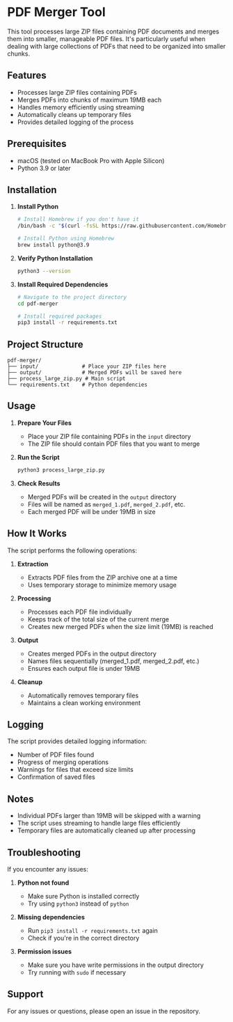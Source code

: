 # PDF Merger Tool

This tool processes large ZIP files containing PDF documents and merges them into smaller, manageable PDF files. It's particularly useful when dealing with large collections of PDFs that need to be organized into smaller chunks.

## Features

- Processes large ZIP files containing PDFs
- Merges PDFs into chunks of maximum 19MB each
- Handles memory efficiently using streaming
- Automatically cleans up temporary files
- Provides detailed logging of the process

## Prerequisites

- macOS (tested on MacBook Pro with Apple Silicon)
- Python 3.9 or later

## Installation

1. **Install Python**
   ```bash
   # Install Homebrew if you don't have it
   /bin/bash -c "$(curl -fsSL https://raw.githubusercontent.com/Homebrew/install/HEAD/install.sh)"
   
   # Install Python using Homebrew
   brew install python@3.9
   ```

2. **Verify Python Installation**
   ```bash
   python3 --version
   ```

3. **Install Required Dependencies**
   ```bash
   # Navigate to the project directory
   cd pdf-merger
   
   # Install required packages
   pip3 install -r requirements.txt
   ```

## Project Structure

```
pdf-merger/
├── input/              # Place your ZIP files here
├── output/             # Merged PDFs will be saved here
├── process_large_zip.py # Main script
└── requirements.txt    # Python dependencies
```

## Usage

1. **Prepare Your Files**
   - Place your ZIP file containing PDFs in the `input` directory
   - The ZIP file should contain PDF files that you want to merge

2. **Run the Script**
   ```bash
   python3 process_large_zip.py
   ```

3. **Check Results**
   - Merged PDFs will be created in the `output` directory
   - Files will be named as `merged_1.pdf`, `merged_2.pdf`, etc.
   - Each merged PDF will be under 19MB in size

## How It Works

The script performs the following operations:

1. **Extraction**
   - Extracts PDF files from the ZIP archive one at a time
   - Uses temporary storage to minimize memory usage

2. **Processing**
   - Processes each PDF file individually
   - Keeps track of the total size of the current merge
   - Creates new merged PDFs when the size limit (19MB) is reached

3. **Output**
   - Creates merged PDFs in the output directory
   - Names files sequentially (merged_1.pdf, merged_2.pdf, etc.)
   - Ensures each output file is under 19MB

4. **Cleanup**
   - Automatically removes temporary files
   - Maintains a clean working environment

## Logging

The script provides detailed logging information:
- Number of PDF files found
- Progress of merging operations
- Warnings for files that exceed size limits
- Confirmation of saved files

## Notes

- Individual PDFs larger than 19MB will be skipped with a warning
- The script uses streaming to handle large files efficiently
- Temporary files are automatically cleaned up after processing

## Troubleshooting

If you encounter any issues:

1. **Python not found**
   - Make sure Python is installed correctly
   - Try using `python3` instead of `python`

2. **Missing dependencies**
   - Run `pip3 install -r requirements.txt` again
   - Check if you're in the correct directory

3. **Permission issues**
   - Make sure you have write permissions in the output directory
   - Try running with `sudo` if necessary

## Support

For any issues or questions, please open an issue in the repository. 